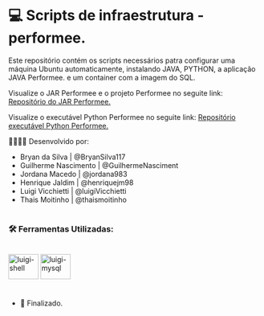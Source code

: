 # 💻 Scripts de infraestrutura - performee.

Este repositório contém os scripts necessários patra configurar uma máquina Ubuntu automaticamente, instalando JAVA, PYTHON, a aplicação JAVA Performee. e um container com a imagem do SQL.

Visualize o JAR Performee e o projeto Performee no seguite link:
<a href="https://github.com/SPTech-performee/performee-jar">Repositório do JAR Performee.</a>

Visualize o executável Python Performee no seguite link:
<a href="https://github.com/SPTech-performee/performee-gpu">Repositório executável Python Performee.</a>

👷🏻‍♂️🔨 Desenvolvido por:
  - Bryan da Silva | @BryanSilva117
  - Guilherme Nascimento | @GuilhermeNasciment
  - Jordana Macedo | @jordana983
  - Henrique Jaldim | @henriquejm98
  - Luigi Vicchietti | @luigiVicchietti
  - Thais Moitinho | @thaismoitinho

#

### 🛠 Ferramentas Utilizadas:
<br>

<div align="left">
<img align="center" alt="luigi-shell" height="50" width="60" src="https://cdn.jsdelivr.net/gh/devicons/devicon/icons/bash/bash-original.svg"/>
  <img align="center" alt="luigi-mysql" height="50" width="60" src="https://cdn.jsdelivr.net/gh/devicons/devicon/icons/mysql/mysql-original.svg">
</div>

#

- 📌 Finalizado.